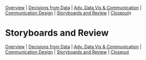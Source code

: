 [Overview](./00_overview.md) |
[Decisions from Data](./01_decisions.md) |
[Adv. Data Vis & Communication](./02_datavis.md) |
[Communication Design](./03_commuicationDesign.md) |
[Storyboards and Review](./04_review.md)  |
[Closeout](./05_closeout.md)s

# Storyboards and Review


[Overview](./00_overview.md) |
[Decisions from Data](./01_decisions.md) |
[Adv. Data Vis & Communication](./02_datavis.md) |
[Communication Design](./03_commuicationDesign.md) |
[Storyboards and Review](./04_review.md)  |
[Closeout](./05_closeout.md)
